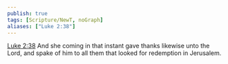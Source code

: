 ```yaml
---
publish: true
tags: [Scripture/NewT, noGraph]
aliases: ["Luke 2:38"]
---
```

[Luke 2:38](https://churchofjesuschrist.org/study/scriptures/nt/luke/2?lang=eng&id=p38#p38) And she coming in that instant gave thanks likewise unto the Lord, and spake of him to all them that looked for redemption in Jerusalem.
